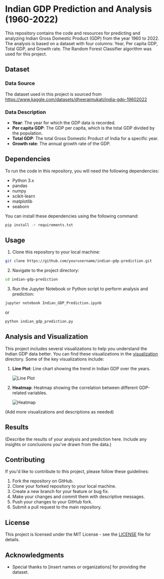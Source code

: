 # Indian GDP Prediction and Analysis (1960-2022)

This repository contains the code and resources for predicting and analyzing Indian Gross Domestic Product (GDP) from the year 1960 to 2022. The analysis is based on a dataset with four columns: Year, Per capita GDP, Total GDP, and Growth rate. The Random Forest Classifier algorithm was used for this project.

## Dataset

### Data Source
The dataset used in this project is sourced from https://www.kaggle.com/datasets/dheerajmukati/india-gdp-19602022

### Data Description
- **Year**: The year for which the GDP data is recorded.
- **Per capita GDP**: The GDP per capita, which is the total GDP divided by the population.
- **Total GDP**: The total Gross Domestic Product of India for a specific year.
- **Growth rate**: The annual growth rate of the GDP.

## Dependencies

To run the code in this repository, you will need the following dependencies:

- Python 3.x
- pandas
- numpy
- scikit-learn
- matplotlib
- seaborn

You can install these dependencies using the following command:

```bash
pip install -r requirements.txt
```

## Usage

1. Clone this repository to your local machine:

```bash
git clone https://github.com/yourusername/indian-gdp-prediction.git
```

2. Navigate to the project directory:

```bash
cd indian-gdp-prediction
```

3. Run the Jupyter Notebook or Python script to perform analysis and prediction:

```bash
jupyter notebook Indian_GDP_Prediction.ipynb
```

or

```bash
python indian_gdp_prediction.py
```

## Analysis and Visualization

This project includes several visualizations to help you understand the Indian GDP data better. You can find these visualizations in the [visualization](./visualization) directory. Some of the key visualizations include:

1. **Line Plot**: Line chart showing the trend in Indian GDP over the years.
   
   ![Line Plot](./visualization/line_plot.png)

2. **Heatmap**: Heatmap showing the correlation between different GDP-related variables.

   ![Heatmap](./visualization/heatmap.png)

(Add more visualizations and descriptions as needed)

## Results

(Describe the results of your analysis and prediction here. Include any insights or conclusions you've drawn from the data.)

## Contributing

If you'd like to contribute to this project, please follow these guidelines:

1. Fork the repository on GitHub.
2. Clone your forked repository to your local machine.
3. Create a new branch for your feature or bug fix.
4. Make your changes and commit them with descriptive messages.
5. Push your changes to your GitHub fork.
6. Submit a pull request to the main repository.

## License

This project is licensed under the MIT License - see the [LICENSE](LICENSE) file for details.

## Acknowledgments

- Special thanks to [insert names or organizations] for providing the dataset.
